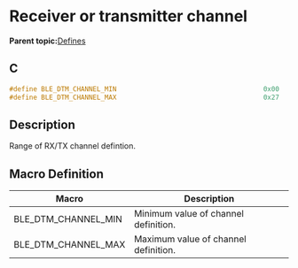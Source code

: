 # Receiver or transmitter channel

**Parent topic:**[Defines](GUID-8465CB71-86EC-4F11-B6C6-FFA7F3CB3078.md)

## C

```c
#define BLE_DTM_CHANNEL_MIN                                     0x00
#define BLE_DTM_CHANNEL_MAX                                     0x27
```

## Description

Range of RX/TX channel defintion.

## Macro Definition

|Macro|Description|
|-----|-----------|
|BLE\_DTM\_CHANNEL\_MIN|Minimum value of channel definition.|
|BLE\_DTM\_CHANNEL\_MAX|Maximum value of channel definition.|

